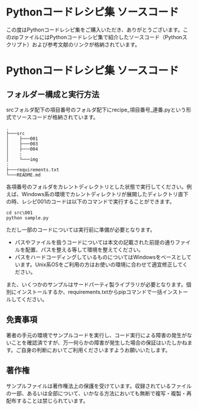 Pythonコードレシピ集 ソースコード
====

この度はPythonコードレシピ集をご購入いただき、ありがとうございます。このzipファイルにはPythonコードレシピ集で紹介したソースコード（Pythonスクリプト）および参考文献のリンクが格納されています。

# Pythonコードレシピ集 ソースコード

## フォルダー構成と実行方法

srcフォルダ配下の項目番号のフォルダ配下にrecipe_項目番号_連番.pyという形式でソースコードが格納されています。
```
.
├───src
│    ├───001
│    ├───003
│    ├───004
│    :
│    └───img
:
├───requirements.txt
└───README.md
```

各項番号のフォルダをカレントディレクトリとした状態で実行してください。例えば、Windows系の環境でカレントディレクトリが展開したディレクトリ直下の時、レシピ001のコードは以下のコマンドで実行することができます。
```
cd src\001
python sample.py
```

ただし一部のコードについては実行前に準備が必要となります。

* パスやファイルを扱うコードについては本文の記載された前提の通りファイルを配置、パスを整える等して環境を整えてください。
* パスをハードコーディングしているものについてはWindowsをベースとしています。Unix系OSをご利用の方はお使いの環境に合わせて適宜修正してください。

また、いくつかのサンプルはサードパーティ製ライブラリが必要となります。個別にインストールするか、requirements.txtからpipコマンドで一括インストールしてください。


## 免責事項

著者の手元の環境でサンプルコードを実行し、コード実行による障害の発生がないことを確認済ですが、万一何らかの障害が発生した場合の保証はいたしかねます。ご自身の判断においてご利用くださいますようお願いいたします。

## 著作権

サンプルファイルは著作権法上の保護を受けています。収録されているファイルの一部、あるいは全部について、いかなる方法においても無断で複写・複製・再配布することは禁じられています。

